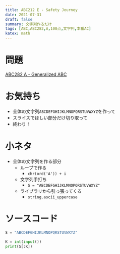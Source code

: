 ```yaml
---
title: ABC212 E - Safety Journey
date: 2021-07-31
draft: false
summary: 文字列作るだけ
tags: [ABC,ABC282,A,100点,文字列,本番AC]
katex: math
---
```

# 問題
[ABC282 A - Generalized ABC](https://atcoder.jp/contests/abc282/tasks/abc282_a)
# お気持ち
* 全体の文字列`ABCDEFGHIJKLMNOPQRSTUVWXYZ`を作って
* スライスでほしい部分だけ切り取って
* 終わり！

# 小ネタ
* 全体の文字列を作る部分
    * ループで作る
        * `chr(ord('A')) + i`
    * 文字列手打ち
        * `S = "ABCDEFGHIJKLMNOPQRSTUVWXYZ"`
    * ライブラリから引っ張ってくる
        * `string.ascii_uppercase`

# ソースコード
```python:A.py
S = "ABCDEFGHIJKLMNOPQRSTUVWXYZ"

K = int(input())
print(S[:K])
```